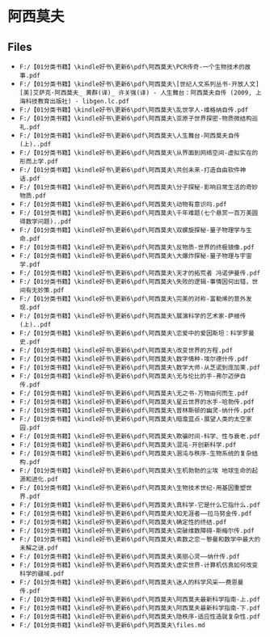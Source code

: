 # 阿西莫夫

## Files

- `F:/【01分类书籍】\kindle好书\更新6\pdf\阿西莫夫\PCR传奇-一个生物技术的故事.pdf`
- `F:/【01分类书籍】\kindle好书\更新6\pdf\阿西莫夫\[世纪人文系列丛书·开放人文] [美]艾萨克·阿西莫夫_ 黄群(译)_ 许关强(译) - 人生舞台：阿西莫夫自传 (2009, 上海科技教育出版社) - libgen.lc.pdf`
- `F:/【01分类书籍】\kindle好书\更新6\pdf\阿西莫夫\乱世学人-维格纳自传.pdf`
- `F:/【01分类书籍】\kindle好书\更新6\pdf\阿西莫夫\亚原子世界探密-物质微结构巡礼.pdf`
- `F:/【01分类书籍】\kindle好书\更新6\pdf\阿西莫夫\人生舞台-阿西莫夫自传(上)..pdf`
- `F:/【01分类书籍】\kindle好书\更新6\pdf\阿西莫夫\从界面到网络空间-虚拟实在的形而上学.pdf`
- `F:/【01分类书籍】\kindle好书\更新6\pdf\阿西莫夫\共创未来-打造自由软件神话.pdf`
- `F:/【01分类书籍】\kindle好书\更新6\pdf\阿西莫夫\分子探秘-影响日常生活的奇妙物质.pdf`
- `F:/【01分类书籍】\kindle好书\更新6\pdf\阿西莫夫\动物有意识吗.pdf`
- `F:/【01分类书籍】\kindle好书\更新6\pdf\阿西莫夫\千年难题(七个悬赏一百万美圆得数学问题)..pdf`
- `F:/【01分类书籍】\kindle好书\更新6\pdf\阿西莫夫\双螺旋探秘-量子物理学与生命.pdf`
- `F:/【01分类书籍】\kindle好书\更新6\pdf\阿西莫夫\反物质-世界的终极镜像.pdf`
- `F:/【01分类书籍】\kindle好书\更新6\pdf\阿西莫夫\大爆炸探秘-量子物理与宇宙学.pdf`
- `F:/【01分类书籍】\kindle好书\更新6\pdf\阿西莫夫\天才的拓荒者 冯诺伊曼传.pdf`
- `F:/【01分类书籍】\kindle好书\更新6\pdf\阿西莫夫\失败的逻辑-事情因何出错，世间有无妙策.pdf`
- `F:/【01分类书籍】\kindle好书\更新6\pdf\阿西莫夫\完美的对称-富勒烯的意外发现.pdf`
- `F:/【01分类书籍】\kindle好书\更新6\pdf\阿西莫夫\展演科学的艺术家-萨根传(上)..pdf`
- `F:/【01分类书籍】\kindle好书\更新6\pdf\阿西莫夫\恋爱中的爱因斯坦：科学罗曼史.pdf`
- `F:/【01分类书籍】\kindle好书\更新6\pdf\阿西莫夫\改变世界的方程.pdf`
- `F:/【01分类书籍】\kindle好书\更新6\pdf\阿西莫夫\数字情种-埃尔德什传.pdf`
- `F:/【01分类书籍】\kindle好书\更新6\pdf\阿西莫夫\数学大师-从芝诺到庞加莱.pdf`
- `F:/【01分类书籍】\kindle好书\更新6\pdf\阿西莫夫\无与伦比的手-弗尔迈伊自传.pdf`
- `F:/【01分类书籍】\kindle好书\更新6\pdf\阿西莫夫\无之书-万物由何而生.pdf`
- `F:/【01分类书籍】\kindle好书\更新6\pdf\阿西莫夫\星云世界的水手-哈勃传.pdf`
- `F:/【01分类书籍】\kindle好书\更新6\pdf\阿西莫夫\普林斯顿的幽灵-纳什传.pdf`
- `F:/【01分类书籍】\kindle好书\更新6\pdf\阿西莫夫\暗澹蓝点-展望人类的太空家园.pdf`
- `F:/【01分类书籍】\kindle好书\更新6\pdf\阿西莫夫\欺骗时间-科学、性与衰老.pdf`
- `F:/【01分类书籍】\kindle好书\更新6\pdf\阿西莫夫\混沌-开创新科学.pdf`
- `F:/【01分类书籍】\kindle好书\更新6\pdf\阿西莫夫\溷沌与秩序-生物系统的复杂结构.pdf`
- `F:/【01分类书籍】\kindle好书\更新6\pdf\阿西莫夫\生机勃勃的尘埃 地球生命的起源和进化.pdf`
- `F:/【01分类书籍】\kindle好书\更新6\pdf\阿西莫夫\生物技术世纪-用基因重塑世界.pdf`
- `F:/【01分类书籍】\kindle好书\更新6\pdf\阿西莫夫\真科学-它是什么它指什么.pdf`
- `F:/【01分类书籍】\kindle好书\更新6\pdf\阿西莫夫\知无涯者——拉马努金传.pdf`
- `F:/【01分类书籍】\kindle好书\更新6\pdf\阿西莫夫\确定性的终结.pdf`
- `F:/【01分类书籍】\kindle好书\更新6\pdf\阿西莫夫\突破维数障碍-斯梅尔传.pdf`
- `F:/【01分类书籍】\kindle好书\更新6\pdf\阿西莫夫\素数之恋－黎曼和数学中最大的未解之谜.pdf`
- `F:/【01分类书籍】\kindle好书\更新6\pdf\阿西莫夫\美丽心灵——纳什传.pdf`
- `F:/【01分类书籍】\kindle好书\更新6\pdf\阿西莫夫\虚实世界-计算机仿真如何改变科学的疆域.pdf`
- `F:/【01分类书籍】\kindle好书\更新6\pdf\阿西莫夫\迷人的科学风采——费恩曼传.pdf`
- `F:/【01分类书籍】\kindle好书\更新6\pdf\阿西莫夫\阿西莫夫最新科学指南-上.pdf`
- `F:/【01分类书籍】\kindle好书\更新6\pdf\阿西莫夫\阿西莫夫最新科学指南-下.pdf`
- `F:/【01分类书籍】\kindle好书\更新6\pdf\阿西莫夫\隐秩序-适应性造就复杂性.pdf`
- `F:/【01分类书籍】\kindle好书\更新6\pdf\阿西莫夫\files.md`
